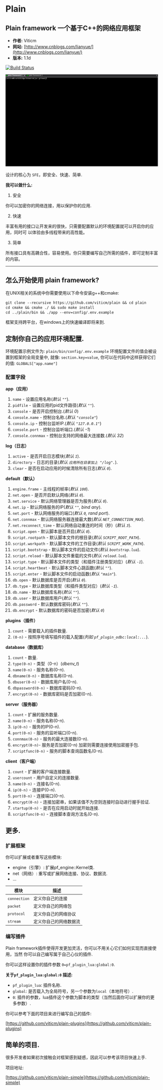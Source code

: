 # Plain #

## Plain framework 一个基于C++的网络应用框架 ##

- **作者:** Viticm
- **网站:** [http://www.cnblogs.com/lianyue/](http://www.cnblogs.com/lianyue/)
- **版本:** 1.1d

[![Build Status](https://travis-ci.org/viticm/plain.svg)](https://travis-ci.org/viticm/plain)

![img](https://github.com/viticm/plain-simple/blob/master/docs/pf-simple.gif)

设计的核心为 `SFE`，即安全、快速、简单.

**我可以做什么:**

1. 安全

你可以加密你的网络连接，用以保护你的应用.

2. 快速

丰富有用的接口让开发来的很快，只需要配置默认的环境配置就可以开启你的应用，同时可
以体验由多线程带来的高性能。

3. 简单

所有接口具有高耦合性，容易使用。你只需要编写自己所需的插件，即可定制丰富的内容。

----------

## 怎么开始使用 plain framework? ##

在UNIX相关的系统中你需要使用以下命令安装g++和cmake:

```shell
git clone --recursive https://github.com/viticm/plain && cd plain
cd cmake && cmake ./ && sudo make install
cd ../plain/bin && ./app --env=config/.env.example
```

框架支持跨平台，在windows上的快速编译即将来到.


## 定制你自己的应用环境配置. ##

环境配置示例文件为: ``plain/bin/config/.env.example``
环境配置文件的值会被设置到框架的全局变量中, 就像: `section.key=value`, 
你可以在代码中这样获得它们的值: `GLOBALS["app.name"]`

### 配置字段 ###

**app（应用）** 

1. `name` - 设置应用名称(*默认 `""`*).
2. `pidfile` - 设置应用的pid文件路径(*默认 `""`*).
3. `console` - 是否开启控制台.(*默认 0*)
4. `console.name` - 控制台名称.(*默认 `"console"`*)
5. `console.ip` - 控制台监听IP.(*默认 `"127.0.0.1"`*)
6. `console.port` - 控制台监听端口.(*默认 -1*)
7. `console.connmax` - 控制台支持的网络最大连接数.(*默认 32*)


**log（日志）**

1. `active` - 是否开启日志模块(*默认 `1`*).
2. `directory` - 日志的目录(*默认 `应用所在目录加上 "/log".`*).
3. `clear` - 是否在启动应用的时候清除所有日志(*默认 `0`*).

**default（默认）**

1. `engine.frame` - 主线程的帧率(*默认 `100`*).
2. `net.open` - 是否开启默认网络(*默认 `0`*).
3. `net.service` - 默认网络管理器是否为服务(*默认 `0`*).
4. `net.ip` - 默认网络服务的IP(*默认 `""`, bind any*).
5. `net.port` - 默认网络服务的端口(*默认 `0`, rand port*).
6. `net.connmax` - 默认网络服务器连接最大数(*默认 `NET_CONNECTION_MAX`*).
7. `net.reconnect_time` - 默认网络自动重连的时间（秒）(*默认 `3`*).
8. `script.open` - 默认脚本是否开启(*默认 `0`*).
9. `script.rootpath` - 默认脚本文件的根目录(*默认 `SCRIPT_ROOT_PATH`*).
10. `script.workpath` - 默认脚本文件的工作目录(*默认 `SCRIPT_WORK_PATH`*).
11. `script.bootstrap` - 默认脚本文件的启动文件(*默认 `bootstrap.lua`*).
12. `script.reload` - 默认脚本文件重载的文件(*默认 `reload.lua`*).
13. `script.type` - 默认脚本文件的类型（和插件注册类型对应）(*默认 `-1`*).
14. `script.heartbeat` - 默认脚本文件心跳函数(*默认 `""`*).
15. `script.enter` - 默认脚本文件的启动函数(*默认 `"main"`*).
16. `db.open` - 默认数据库是否开启(*默认 `0`*).
17. `db.type` - 默认数据库类型（和插件类型对应）(*默认 `-1`*).
18. `db.name` - 默认数据库名称(*默认 `""`*).
19. `db.user` - 默认数据库用户(*默认 `""`*).
20. `db.password` - 默认数据库密码(*默认 `""`*).
21. `db.encrypt` - 默认数据库的密码是否加密(*默认 `0`*)

**plugins（插件）**

1. `count` - 需要载入的插件数量.
2. `(0-n)` - 按照序号填写插件的载入配置(*列如 `pf_plugin_odbc:local:...`*).

**database（数据库）**

1. `count` - 数量.
2. `type(0-n)` - 类型（0-n）(*dbenv_t*)
3. `name(0-n)` - 服务名称(0-n).
4. `dbname(0-n)` - 数据库名称(0-n).
5. `dbuser(0-n)` - 数据库用户名(0-n).
6. `dbpassword(0-n)` - 数据库密码(0-n).
7. `encrypt(0-n)` - 数据库密码是否加密(0-n).

**server（服务器）**

1. `count` - 扩展的服务数量.
2. `name(0-n)` - 服务名称(0-n).
3. `ip(0-n)` - 服务的IP(0-n).
4. `port(0-n)` - 服务的监听端口(0-n).
5. `connmax(0-n)` - 服务的最大连接数(0-n).
6. `encrypt(0-n)`- 服务是否加密(0-n) 加密则需要连接使用加密握手包.
7. `scriptfunc(0-n)` - 服务的脚本查询函数名(0-n).

**client（客户端）**

1. `count` - 扩展的客户端连接数量.
2. `usercount` - 用户自定义的连接数量.
3. `name(0-n)` - 连接名(0-n).
4. `ip(0-n)` - 连接IP(0-n).
5. `port(0-n)` - 连接端口(0-n).
6. `encrypt(0-n)` - 连接加密串，如果该值不为空则连接时自动进行握手验证.
7. `startup(0-n)` - 是否在应用启动时就开始连接.
8. `scriptfunc(0-n)` - 连接脚本查询方法名(0-n).

## 更多. ##

### 扩展框架 ###

你可以扩展或者重写这些模块:

- engine（引擎）: 扩展pf_engine::Kernel类.
- net（网络）: 重写或扩展网络连接、协议、数据流.
- ...

| 模块                    | 描述                                          |
| ----------------------- | -----------------------------------           |
| `connection`            | 定义你自己的连接                              |
| `packet`                | 定义你自己的网络包                            |
| `protocol`              | 定义你自己的网络协议                          |
| `stream`                | 定义你自己的网络数据流                        |

### 编写插件 ###

Plain framework插件使得开发更加灵活，你可以不用关心它们如何实现而直接使用，当然
你可以自己编写属于自己心仪的插件.

你可以这样设置你的插件参数 `0=pf_plugin_lua:global:0`.

**关于`pf_plugin_lua:global:0` 描述:**

- `pf_plugin_lua`: 插件名称.
- `global`: 是否载入为全局符号，另一个参数为`local`（本地符号）.
- `0`: 插件的参数，lua插件这个参数为脚本的类型（当然后面你可以扩展你的更多参数）.

你可以参考下面的项目来进行编写自己的插件:

[https://github.com/viticm/plain-plugins](https://github.com/viticm/plain-plugins)


## 简单的项目. ##

很多开发者如果初次接触会对框架感到疑惑，因此可以参考该项目快速上手.

项目地址:

[https://github.com/viticm/plain-simple](https://github.com/viticm/plain-simple)
